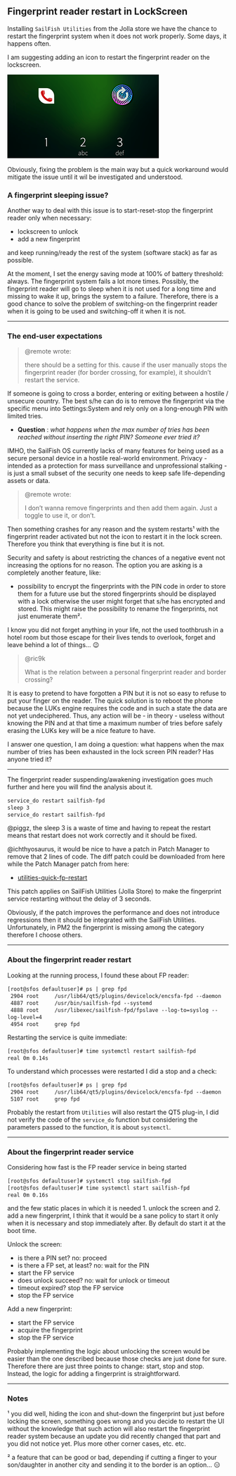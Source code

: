 ## Fingerprint reader restart in LockScreen

Installing `SailFish Utilities` from the Jolla store we have the chance to restart the fingerprint system when it does not work properly. Some days, it happens often.

I am suggesting adding an icon to restart the fingerprint reader on the lockscreen.

<img src="fingerprint-reader-restart-in-lockscreen.png" width="345px" height="190px">

Obviously, fixing the problem is the main way but a quick workaround would mitigate the issue until it wil be investigated and understood.

### A fingerprint sleeping issue?

Another way to deal with this issue is to start-reset-stop the fingerprint reader only when necessary:

* lockscreen to unlock
* add a new fingerprint

and keep running/ready the rest of the system (software stack) as far as possible.

At the moment, I set the energy saving mode at 100% of battery threshold: always. The fingerprint system fails a lot more times. Possibly, the fingerprint reader will go to sleep when it is not used for a long time and missing to wake it up, brings the system to a failure. Therefore, there is a good chance to solve the problem of switching-on the fingerprint reader when it is going to be used and switching-off it when it is not.

---

### The end-user expectations

> @remote wrote:
>
> there should be a setting for this.
> cause if the user manually stops the fingerprint reader (for border crossing, for example), it shouldn’t restart the service.

If someone is going to cross a border, entering or exiting between a hostile / unsecure country. The best s/he can do is to remove the fingerprint via the specific menu into Settings:System and rely only on a long-enough PIN with limited tries.

* **Question** : *what happens when the max number of tries has been reached without inserting the right PIN? Someone ever tried it?*

IMHO, the SailFish OS currently lacks of many features for being used as a secure personal device in a hostile real-world environment. Privacy - intended as a protection for mass surveillance and unprofessional stalking - is just a small subset of the security one needs to keep safe life-depending assets or data.

> @remote wrote:
> 
> I don’t wanna remove fingerprints and then add them again. Just a toggle to use it, or don’t.

Then something crashes for any reason and the system restarts¹ with the fingerprint reader activated but not the icon to restart it in the lock screen. Therefore you think that everything is fine but it is not.

Security and safety is about restricting the chances of a negative event not increasing the options for no reason. The option you are asking is a completely another feature, like:

* possibility to encrypt the fingerprints with the PIN code in order to store them for a future use but the stored fingerprints should be displayed with a lock otherwise the user might forget that s/he has encrypted and stored. This might raise the possibility to rename the fingerprints, not just enumerate them².

I know you did not forget anything in your life, not the used toothbrush in a hotel room but those escape for their lives tends to overlook, forget and leave behind a lot of things… :wink:

> @ric9k
>
> What is the relation between a personal fingerprint reader and border crossing?

It is easy to pretend to have forgotten a PIN but it is not so easy to refuse to put your finger on the reader. The quick solution is to reboot the phone because the LUKs engine requires the code and in such a state the data are not yet undeciphered. Thus, any action will be - in theory - useless without knowing the PIN and at that time a maximum number of tries before safely erasing the LUKs key will be a nice feature to have.

I answer one question, I am doing a question: what happens when the max number of tries has been exhausted in the lock screen PIN reader? Has anyone tried it?

---

The fingerprint reader suspending/awakening investigation goes much further and here you will find the analysis about it.

```
service_do restart sailfish-fpd
sleep 3
service_do restart sailfish-fpd
```

@piggz, the sleep 3 is a waste of time and having to repeat the restart means that restart does not work correctly and it should be fixed.

@ichthyosaurus, it would be nice to have a patch in Patch Manager to remove that 2 lines of code. The diff patch could be downloaded from here while the Patch Manager patch from here:

* [utilities-quick-fp-restart](https://coderus.openrepos.net/pm2/project/utilities-quick-fp-restart)

This patch applies on SailFish Utilities (Jolla Store) to make the fingerprint service restarting without the delay of 3 seconds.

Obviously, if the patch improves the performance and does not introduce regressions then it should be integrated with the SailFish Utilities. Unfortunately, in PM2 the fingerprint is missing among the category therefore I choose others.

---

### About the fingerprint reader restart

Looking at the running process, I found these about FP reader:

```
[root@sfos defaultuser]# ps | grep fpd
 2904 root     /usr/lib64/qt5/plugins/devicelock/encsfa-fpd --daemon
 4887 root     /usr/bin/sailfish-fpd --systemd
 4888 root     /usr/libexec/sailfish-fpd/fpslave --log-to=syslog --log-level=4
 4954 root     grep fpd
```

Restarting the service is quite immediate:

```
[root@sfos defaultuser]# time systemctl restart sailfish-fpd
real 0m 0.14s
```

To understand which processes were restarted I did a stop and a check:

```
[root@sfos defaultuser]# ps | grep fpd
 2904 root     /usr/lib64/qt5/plugins/devicelock/encsfa-fpd --daemon
 5107 root     grep fpd
```

Probably the restart from `Utilities` will also restart the QT5 plug-in, I did not verify the code of the `service_do` function but considering the parameters passed to the function, it is about `systemctl`.

---

### About the fingerprint reader service

Considering how fast is the FP reader service in being started

```
[root@sfos defaultuser]# systemctl stop sailfish-fpd
[root@sfos defaultuser]# time systemctl start sailfish-fpd
real 0m 0.16s
```

and the few static places in which it is needed 1. unlock the screen and 2. add a new fingerprint, I think that it would be a sane policy to start it only when it is necessary and stop immediately after. By default do start it at the boot time.

Unlock the screen:

* is there a PIN set?
no: proceed
* is there a FP set, at least?
no: wait for the PIN
* start the FP service
* does unlock succeed?
no: wait for unlock or timeout
* timeout expired?
stop the FP service
* stop the FP service

Add a new fingerprint:

* start the FP service
* acquire the fingerprint
* stop the FP service

Probably implementing the logic about unlocking the screen would be easier than the one described because those checks are just done for sure. Therefore there are just three points to change: start, stop and stop. Instead, the logic for adding a fingerprint is straightforward.

---

### Notes

¹ you did well, hiding the icon and shut-down the fingerprint but just before locking the screen, something goes wrong and you decide to restart the UI without the knowledge that such action will also restart the fingerprint reader system because an update you did recently changed that part and you did not notice yet. Plus more other corner cases, etc. etc.

² a feature that can be good or bad, depending if cutting a finger to your son/daughter in another city and sending it to the border is an option… :expressionless:
